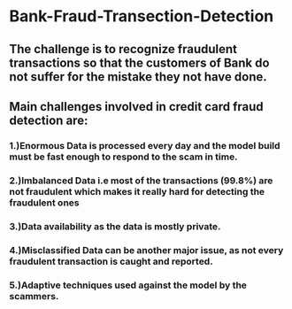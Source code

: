 # Bank-Fraud-Transection-Detection
## The challenge is to recognize fraudulent transactions so that the customers of Bank do not suffer for the mistake they not have done. 
## Main challenges involved in credit card fraud detection are:  
### 1.)Enormous Data is processed every day and the model build must be fast enough to respond to the scam in time.
### 2.)Imbalanced Data i.e most of the transactions (99.8%) are not fraudulent which makes it really hard for detecting the fraudulent ones
### 3.)Data availability as the data is mostly private.
### 4.)Misclassified Data can be another major issue, as not every fraudulent transaction is caught and reported. 
### 5.)Adaptive techniques used against the model by the scammers.
